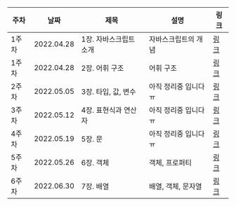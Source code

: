 | 주차 | 날짜 | 제목  | 설명              | 링크     |
| ---- | ---- | ----- | ----------------- | -------- |
| 1주차 | 2022.04.28 | 1장. 자바스크립트 소개 | 자바스크립트의 개념 | [링크](https://kimeyou.tistory.com/15?category=934036) |
| 1주차 | 2022.04.28 | 2장. 어휘 구조| 어휘 구조 | [링크](https://kimeyou.tistory.com/15?category=934036) |
| 2주차 | 2022.05.05 | 3장. 타입, 값, 변수 | 아직 정리중 입니다 ㅠ | [링크](https://kimeyou.tistory.com/17?category=934036) |
| 3주차 | 2022.05.12 | 4장. 표현식과 연산자 | 아직 정리중 입니다 ㅠ | [링크](https://kimeyou.tistory.com/20) |
| 4주차 | 2022.05.19 | 5장. 문 | 아직 정리중 입니다 ㅠ | [링크](https://kimeyou.tistory.com/21) |
| 5주차 | 2022.05.26 | 6장. 객체 | 객체, 프로퍼티 | [링크](https://kimeyou.tistory.com/24) |
| 6주차 | 2022.06.30 | 7장. 배열 | 배열, 객체, 문자열 | [링크](https://kimeyou.tistory.com/25) |
